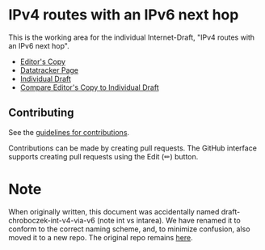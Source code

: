 # IPv4 routes with an IPv6 next hop

This is the working area for the individual Internet-Draft, "IPv4 routes with an IPv6 next hop".

* [Editor's Copy](https://wkumari.github.io/draft-chroboczek-intarea-v4-via-v6/#go.draft-chroboczek-intarea-v4-via-v6.html)
* [Datatracker Page](https://datatracker.ietf.org/doc/draft-chroboczek-intarea-v4-via-v6)
* [Individual Draft](https://datatracker.ietf.org/doc/html/draft-chroboczek-intarea-v4-via-v6)
* [Compare Editor's Copy to Individual Draft](https://wkumari.github.io/draft-chroboczek-intarea-v4-via-v6/#go.draft-chroboczek-intarea-v4-via-v6.diff)


## Contributing

See the
[guidelines for contributions](https://github.com/wkumari/draft-chroboczek-intarea-v4-via-v6/blob/main/CONTRIBUTING.md).

Contributions can be made by creating pull requests.
The GitHub interface supports creating pull requests using the Edit (✏) button.

# Note

When originally written, this document was accidentally named draft-chroboczek-int-v4-via-v6 (note int vs intarea). We have renamed it to conform to the correct naming scheme, and, to minimize confusion, also moved it to a new repo. The original repo remains [here](https://github.com/wkumari/draft-chroboczek-int-v4-via-v6).



